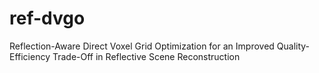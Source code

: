 # ref-dvgo
Reflection-Aware Direct Voxel Grid Optimization for an Improved Quality-Efficiency Trade-Off in Reflective Scene Reconstruction
